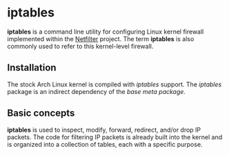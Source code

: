 # iptables

**iptables** is a command line utility for configuring Linux kernel firewall implemented within the [Netfilter]() project.
The term **iptables** is also commonly used to refer to this kernel-level firewall.

## Installation

The stock Arch Linux kernel is compiled with _iptables_ support.
The _iptables_ package is an indirect dependency of the _base meta package_.

## Basic concepts

__iptables__ is used to inspect, modify, forward, redirect, and/or drop IP packets.
The code for filtering IP packets is already built into the kernel and is organized into a collection of tables, each with a specific purpose.
